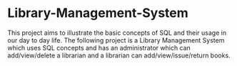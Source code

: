 # Library-Management-System
This project aims to illustrate the basic concepts of SQL and their usage in our day to day life. The following project is a Library Management System which uses SQL concepts and has an administrator which can add/view/delete a librarian and a librarian can add/view/issue/return books.
